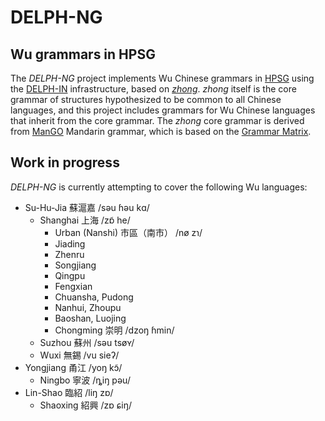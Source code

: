 

# DELPH-NG
## Wu grammars in HPSG

The *DELPH-NG* project implements Wu Chinese grammars in [HPSG](http://hpsg.stanford.edu/) using the [DELPH-IN](http://delph-in.net)
infrastructure, based on [*zhong*](https://github.com/delph-in/zhong). *zhong* itself is the core grammar of structures
hypothesized to be common to all Chinese languages, and this project
includes grammars for Wu Chinese languages that inherit from the
core grammar. The *zhong* core grammar is derived from
[ManGO](http://moin.delph-in.net/MandarinGrammarOnline) Mandarin grammar,
which is based on the [Grammar Matrix](http://www.delph-in.net/matrix/).

## Work in progress

*DELPH-NG* is currently attempting to cover the following Wu languages:

* Su-Hu-Jia 蘇滬嘉 /səu ɦəu kɑ/
  * Shanghai 上海 /zɒ̃ he/
    * Urban (Nanshi) 市區（南市） /nø zɿ/
    * Jiading
    * Zhenru
    * Songjiang
    * Qingpu
    * Fengxian
    * Chuansha, Pudong
    * Nanhui, Zhoupu
    * Baoshan, Luojing
    * Chongming 崇明 /dzoŋ ɦmin/
  * Suzhou 蘇州 /səu tsøʏ/
  * Wuxi 無錫 /vu sieʔ/
* Yongjiang 甬江 /yoŋ kɔ̃/
  * Ningbo 寧波 /ȵiŋ pəu/
* Lin-Shao 臨紹 /liŋ zɒ/
  * Shaoxing 紹興 /zɒ ɕiŋ/


